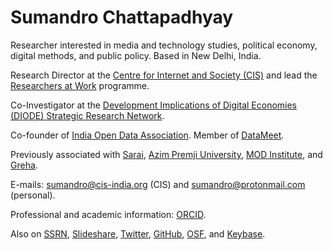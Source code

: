 # Sumandro Chattapadhyay

Researcher interested in media and technology studies, political economy, digital methods, and public policy. Based in New Delhi, India.

Research Director at the [Centre for Internet and Society (CIS)](http://cis-india.org/) and lead the [Researchers at Work](https://cis-india.org/raw/) programme.

Co-Investigator at the [Development Implications of Digital Economies (DIODE) Strategic Research Network](https://diode.network/).

Co-founder of [India Open Data Association](http://indiaopendata.com/). Member of [DataMeet](http://datameet.org/).

Previously associated with [Sarai](http://sarai.net/), [Azim Premji University](http://azimpremjiuniversity.edu.in/), [MOD Institute](http://www.mod.org.in/), and [Greha](http://www.greha.org/).

E-mails: [sumandro@cis-india.org](mailto:sumandro@cis-india.org) (CIS) and [sumandro@protonmail.com](mailto:sumandro@protonmail.com) (personal).

Professional and academic information: [ORCID](http://orcid.org/0000-0001-5724-4557).

Also on [SSRN](http://ssrn.com/author=2123401), [Slideshare](https://www.slideshare.net/sumandro), [Twitter](http://twitter.com/ajantriks), [GitHub](https://github.com/ajantriks), [OSF](https://osf.io/pdj4b/), and [Keybase](https://keybase.io/ajantriks).
